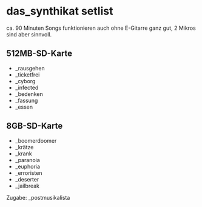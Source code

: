 # das_synthikat setlist

ca. 90 Minuten
Songs funktionieren auch ohne E-Gitarre ganz gut, 2 Mikros sind aber sinnvoll.

## 512MB-SD-Karte

* _rausgehen
* _ticketfrei
* _cyborg
* _infected
* _bedenken
* _fassung
* _essen

## 8GB-SD-Karte

* _boomerdoomer
* _krätze
* _krank
* _paranoia
* _euphoria
* _erroristen
* _deserter
* _jailbreak

Zugabe: _postmusikalista


